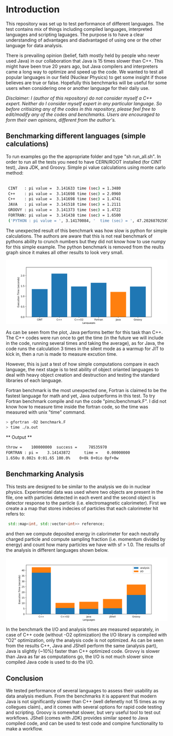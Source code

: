 # Introduction

This repository was set up to test performance of different
languages. The test contains mix of things including compiled
languages, interpreted languages and scripting laguages.
The purpose is to have a clear understanding of advantages
and diadvantaged of using one or the other language for data
analysis. 

There is prevailing opinion (belief, faith mostly held by people who never used Java) in our
collaboration that Java is 15 times slower than C++. This
might have been true 20 years ago, but Java compilers and
interpreters came a long way to optimize and speed up the code.
We wanted to test all popular languages in our field (Nuclear
Physics) to get some insight if those believes are true or false.
Hopefully this benchmarks will be useful for some users when considering one or another
language for their daily use.

*Disclaimer: I (author of this repository) do not consider myself a C++ expert.
Neither do I consider myself expert in any particular language. So before critisizing 
any of the codes in this repository, please feel free to edit/modify any of the
codes and benchmarks. Users are encouraged to form their own opinions, different from the author's.*

## Benchmarking different languages (simple calculations)

To run examples go the the appropriate folder and
type "sh run_all.sh". In order to run all the tests
you need to have CERN/ROOT installed (for CINT test),
Java JDK, and Groovy. 
Simple pi value calculations using monte carlo method:

```bash

 CINT   : pi value =  3.141633 time (sec) = 1.3480
 C++    : pi value =  3.141698 time (sec) = 2.0960
 C++    : pi value =  3.141698 time (sec) = 1.4741
 JAVA   : pi value =  3.141518 time (sec) = 1.2111
 GROOVY : pi value =  3.141373 time (sec) = 1.4722
 FORTRAN: pi value =  3.141438 time (sec) = 1.6500 
 ('PYTHON : pi value = ', 3.14170084, '  time (sec) = ', 47.20268702507019)

```

The unexpected result of this benchmark was how slow is python for simple calculations.
The authors are aware that this is not real benchmark of pythons ability to crunch numbers
but they did not know how to use numpy for this simple example. The python benchmark is 
removed from the reults graph since it makes all other results to look very small.

![Benchmark for PI calculation](results/piBenchmarkResult.png?raw=true "PI Monte-Carlo Benchmark")

As can be seen from the plot, Java performs better for this task than C++. The C++ codes were run
once to get the time (in the future we will include in the code, running several times and
taking the average), as for Java, the code runs the calculation 3 times in the silent mode
as a warmup for JIT to kick in, then a run is made to measure excution time.

However, this is just a test of how simple computations compare in each language, the next stage
is to test ability of object orianted languages to deal with heavy object creation and destruction
and testing the standard libraries of each language.

Fortran benchmark is the most unexpected one, Fortran is claimed to be the fastest language for math
and yet, Java outperforms in this test. To try Fortran benchmark compile and run the code "pimc/benchmark.F".
I did not know how to measure time inside the fortran code, so the time was measured with unix "time" command.

```bash
> gfortran -O2 benchmark.F
> time ./a.out
```

** Output **

```bash
throw =    100000000  success =     78535970
FORTRAN : pi =    3.14143872      time =    0.00000000
1.650u 0.002s 0:01.65 100.0%	0+0k 0+0io 0pf+0w
```


## Benchmarking Analysis

This tests are designed to be similar to the analysis we do in nuclear physics. Experimental
data was used where two objects are present in the file, one with particles detected in each event
and the second object is detector response to the particle (i.e. electromagnetic calorimeter).
First we create a a map that stores indecies of particles that each calorimeter hit refers to:

```c++
 std::map<int, std::vector<int>> reference;
```

and then we compute deposited energy in calorimeter for each neutrally charged particle 
and compute sampling fraction (i.e. momentum divided by energy) and count how many particles
we have with sf > 1.0. The results of the analysis in different languages shown below.

![Benchmark for Analysis](results/anaBenchmarkResult.png?raw=true "Analysis Benchmark")

In the benchmark the I/O and analysis times are measured separately, in case of C++ code (without -O2
optimization) the I/O library is compiled with "O2" optimization, only the analysis code is not optimized.
As can be seen from the results C++, Java and JShell perform the same (analysis part), Java is slightly 
(~10%) faster than C++ optimized code. Grovvy is slower than Java as far as computations go, the I/O
is not much slower since compiled Java code is used to do the I/O.


## Conclusion

We tested performance of several languages to assess their usability as data analysis medium. From the
benchmarks it is apparent that modern Java is not significantly slower than C++ (well defenetly not 15 times as
my collegues claim)., and it comes with several options for rapid code testing and scripting. Groovy is somewhat 
slower, but very useful tool to test out workflows. JShell (comes with JDK) provides similar speed to Java 
compiled code, and can be used to test code and compine functionality to make a workflow.


